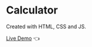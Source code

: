 # Calculator

Created with HTML, CSS and JS.

[Live Demo](https://kdonawa.github.io/calculator/) :point_left:
